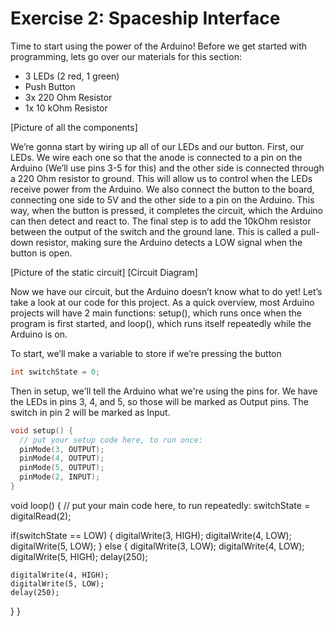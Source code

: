 # Exercise 2: Spaceship Interface

Time to start using the power of the Arduino! Before we get started with programming, lets go over our materials for this section:
 - 3 LEDs (2 red, 1 green)
 - Push Button
 - 3x 220 Ohm Resistor
 - 1x 10 kOhm Resistor

[Picture of all the components]

We’re gonna start by wiring up all of our LEDs and our button. First, our LEDs. We wire each one so that the anode is connected to a pin on the Arduino (We’ll use pins 3-5 for this) and the other side is connected through a 220 Ohm resistor to ground. This will allow us to control when the LEDs receive power from the Arduino. We also connect the button to the board, connecting one side to 5V and the other side to a pin on the Arduino. This way, when the button is pressed, it completes the circuit, which the Arduino can then detect and react to. The final step is to add the 10kOhm resistor between the output of the switch and the ground lane. This is called a pull-down resistor, making sure the Arduino detects a LOW signal when the button is open.

[Picture of the static circuit] [Circuit Diagram]

Now we have our circuit, but the Arduino doesn’t know what to do yet! Let’s take a look at our code for this project. As a quick overview, most Arduino projects will have 2 main functions: setup(), which runs once when the program is first started, and loop(), which runs itself repeatedly while the Arduino is on.

To start, we’ll make a variable to store if we’re pressing the button

```cpp
int switchState = 0;
```

Then in setup, we'll tell the Arduino what we're using the pins for. We have the LEDs in pins 3, 4, and 5, so those will be marked as Output pins. The switch in pin 2 will be marked as Input.
```cpp
void setup() {
  // put your setup code here, to run once:
  pinMode(3, OUTPUT);
  pinMode(4, OUTPUT);
  pinMode(5, OUTPUT);
  pinMode(2, INPUT);
}
```

void loop() {
  // put your main code here, to run repeatedly:
  switchState = digitalRead(2);

  if(switchState == LOW) {
    digitalWrite(3, HIGH);
    digitalWrite(4, LOW);
    digitalWrite(5, LOW);
  }
  else {
    digitalWrite(3, LOW);
    digitalWrite(4, LOW);
    digitalWrite(5, HIGH);
    delay(250);
    
    digitalWrite(4, HIGH);
    digitalWrite(5, LOW);
    delay(250);
  }
}

